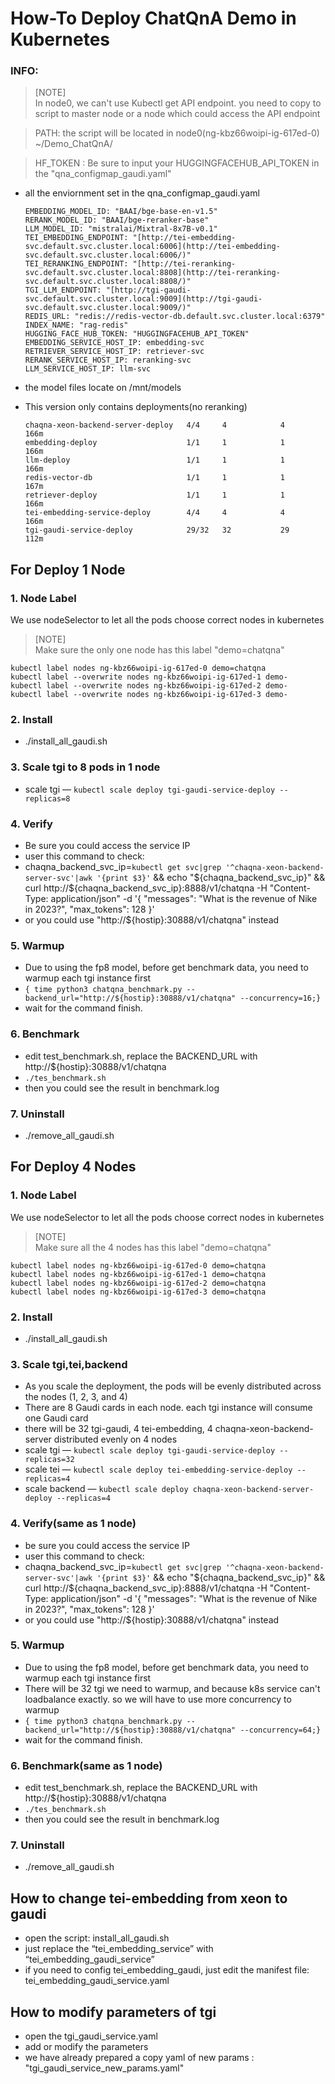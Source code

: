 # How-To Deploy ChatQnA Demo in Kubernetes

### INFO:
> [NOTE]  
> In node0, we can't use Kubectl get API endpoint. you need to copy to script to master node or a node which could access the API endpoint

> PATH: the script will be located in node0(ng-kbz66woipi-ig-617ed-0) ~/Demo_ChatQnA/

> HF_TOKEN : Be sure to input your HUGGINGFACEHUB_API_TOKEN in the "qna_configmap_gaudi.yaml"

- all the enviornment set in the qna_configmap_gaudi.yaml
    
    ```
    EMBEDDING_MODEL_ID: "BAAI/bge-base-en-v1.5"
    RERANK_MODEL_ID: "BAAI/bge-reranker-base"
    LLM_MODEL_ID: "mistralai/Mixtral-8x7B-v0.1"
    TEI_EMBEDDING_ENDPOINT: "[http://tei-embedding-svc.default.svc.cluster.local:6006](http://tei-embedding-svc.default.svc.cluster.local:6006/)"
    TEI_RERANKING_ENDPOINT: "[http://tei-reranking-svc.default.svc.cluster.local:8808](http://tei-reranking-svc.default.svc.cluster.local:8808/)"
    TGI_LLM_ENDPOINT: "[http://tgi-gaudi-svc.default.svc.cluster.local:9009](http://tgi-gaudi-svc.default.svc.cluster.local:9009/)"
    REDIS_URL: "redis://redis-vector-db.default.svc.cluster.local:6379"
    INDEX_NAME: "rag-redis"
    HUGGING_FACE_HUB_TOKEN: "HUGGINGFACEHUB_API_TOKEN"
    EMBEDDING_SERVICE_HOST_IP: embedding-svc
    RETRIEVER_SERVICE_HOST_IP: retriever-svc
    RERANK_SERVICE_HOST_IP: reranking-svc
    LLM_SERVICE_HOST_IP: llm-svc
    ```
    
- the model files locate on /mnt/models
- This version only contains deployments(no reranking)
    ```
    chaqna-xeon-backend-server-deploy   4/4     4            4           166m
    embedding-deploy                    1/1     1            1           166m
    llm-deploy                          1/1     1            1           166m
    redis-vector-db                     1/1     1            1           167m
    retriever-deploy                    1/1     1            1           166m
    tei-embedding-service-deploy        4/4     4            4           166m
    tgi-gaudi-service-deploy            29/32   32           29          112m
    ```
## For Deploy 1 Node
### 1. Node Label
We use nodeSelector  to let all the pods choose correct nodes in kubernetes
> [NOTE]  
> Make sure the only one node has this label "demo=chatqna"

```
kubectl label nodes ng-kbz66woipi-ig-617ed-0 demo=chatqna
kubectl label --overwrite nodes ng-kbz66woipi-ig-617ed-1 demo-
kubectl label --overwrite nodes ng-kbz66woipi-ig-617ed-2 demo-
kubectl label --overwrite nodes ng-kbz66woipi-ig-617ed-3 demo-
```

### 2. Install

- ./install_all_gaudi.sh


### 3. Scale tgi to 8 pods in 1 node
- scale tgi —  `kubectl scale deploy tgi-gaudi-service-deploy --replicas=8`

### 4. Verify

- Be sure you could access the service IP
- user this command to check:
- chaqna_backend_svc_ip=`kubectl get svc|grep '^chaqna-xeon-backend-server-svc'|awk '{print $3}'` && echo "\$\{chaqna_backend_svc_ip\}" && curl http://${chaqna_backend_svc_ip}:8888/v1/chatqna -H "Content-Type: application/json" -d '{
     "messages": "What is the revenue of Nike in 2023?",
     "max_tokens": 128
     }'
- or you could use "http://${hostip}:30888/v1/chatqna" instead

### 5. Warmup
- Due to using the fp8 model, before get benchmark data, you need to warmup each tgi instance first
- `{ time python3 chatqna_benchmark.py --backend_url="http://${hostip}:30888/v1/chatqna" --concurrency=16;}`
- wait for the command finish.

### 6. Benchmark
- edit test_benchmark.sh, replace the BACKEND_URL with http://${hostip}:30888/v1/chatqna
- `./tes_benchmark.sh`
- then you could see the result in benchmark.log


### 7. Uninstall

- ./remove_all_gaudi.sh



## For Deploy 4 Nodes
### 1. Node Label
We use nodeSelector to let all the pods choose correct nodes in kubernetes
> [NOTE]  
> Make sure all the 4 nodes has this label "demo=chatqna"

```
kubectl label nodes ng-kbz66woipi-ig-617ed-0 demo=chatqna
kubectl label nodes ng-kbz66woipi-ig-617ed-1 demo=chatqna
kubectl label nodes ng-kbz66woipi-ig-617ed-2 demo=chatqna
kubectl label nodes ng-kbz66woipi-ig-617ed-3 demo=chatqna
```

### 2. Install

- ./install_all_gaudi.sh


### 3. Scale tgi,tei,backend
- As you scale the deployment, the pods will be evenly distributed across the nodes (1, 2, 3, and 4)
- There are 8 Gaudi cards in each node. each tgi instance will consume one Gaudi card
- there will be 32 tgi-gaudi, 4 tei-embedding, 4 chaqna-xeon-backend-server distributed evenly on 4 nodes
- scale tgi —  `kubectl scale deploy tgi-gaudi-service-deploy --replicas=32`
- scale tei —  `kubectl scale deploy tei-embedding-service-deploy --replicas=4`
- scale backend — `kubectl scale deploy chaqna-xeon-backend-server-deploy --replicas=4`

### 4. Verify(same as 1 node)

- be sure you could access the service IP
- user this command to check:
- chaqna_backend_svc_ip=`kubectl get svc|grep '^chaqna-xeon-backend-server-svc'|awk '{print $3}'` && echo "\$\{chaqna_backend_svc_ip\}" && curl http://${chaqna_backend_svc_ip}:8888/v1/chatqna -H "Content-Type: application/json" -d '{
     "messages": "What is the revenue of Nike in 2023?",
     "max_tokens": 128
     }'
- or you could use "http://${hostip}:30888/v1/chatqna" instead

### 5. Warmup
- Due to using the fp8 model, before get benchmark data, you need to warmup each tgi instance first
- There will be 32 tgi we need to warmup, and because k8s service can't loadbalance exactly. so we will have to use more concurrency to warmup
- `{ time python3 chatqna_benchmark.py --backend_url="http://${hostip}:30888/v1/chatqna" --concurrency=64;}`
- wait for the command finish.

### 6. Benchmark(same as 1 node)
- edit test_benchmark.sh, replace the BACKEND_URL with http://${hostip}:30888/v1/chatqna
- `./tes_benchmark.sh`
- then you could see the result in benchmark.log


### 7. Uninstall

- ./remove_all_gaudi.sh


## How to change tei-embedding from xeon to gaudi

- open the script: install_all_gaudi.sh
- just replace the “tei_embedding_service” with “tei_embedding_gaudi_service”
- if you need to config tei_embedding_gaudi, just edit the manifest file: tei_embedding_gaudi_service.yaml

## How to modify parameters of tgi
- open the tgi_gaudi_service.yaml
- add or modify the parameters
- we have already prepared a copy yaml of new params : "tgi_gaudi_service_new_params.yaml"
